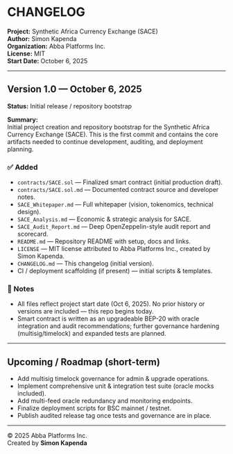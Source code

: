 # CHANGELOG

**Project:** Synthetic Africa Currency Exchange (SACE)  
**Author:** Simon Kapenda  
**Organization:** Abba Platforms Inc.  
**License:** MIT  
**Start Date:** October 6, 2025

---

## Version 1.0 — October 6, 2025
**Status:** Initial release / repository bootstrap

**Summary:**  
Initial project creation and repository bootstrap for the Synthetic Africa Currency Exchange (SACE). This is the first commit and contains the core artifacts needed to continue development, auditing, and deployment planning.

### ✅ Added
- `contracts/SACE.sol` — Finalized smart contract (initial production draft).  
- `contracts/SACE.sol.md` — Documented contract source and developer notes.  
- `SACE_Whitepaper.md` — Full whitepaper (vision, tokenomics, technical design).  
- `SACE_Analysis.md` — Economic & strategic analysis for SACE.  
- `SACE_Audit_Report.md` — Deep OpenZeppelin-style audit report and scorecard.  
- `README.md` — Repository README with setup, docs and links.  
- `LICENSE` — MIT license attributed to Abba Platforms Inc., created by Simon Kapenda.  
- `CHANGELOG.md` — This changelog (initial version).  
- CI / deployment scaffolding (if present) — initial scripts & templates.

### 🔧 Notes
- All files reflect project start date (Oct 6, 2025). No prior history or versions are included — this repo begins today.
- Smart contract is written as an upgradeable BEP-20 with oracle integration and audit recommendations; further governance hardening (multisig/timelock) and expanded tests are planned.

---

## Upcoming / Roadmap (short-term)
- Add multisig timelock governance for admin & upgrade operations.  
- Implement comprehensive unit & integration test suite (oracle mocks included).  
- Add multi-feed oracle redundancy and monitoring endpoints.  
- Finalize deployment scripts for BSC mainnet / testnet.  
- Publish audited release tag once tests and governance are in place.

---

© 2025 Abba Platforms Inc.  
Created by **Simon Kapenda**
